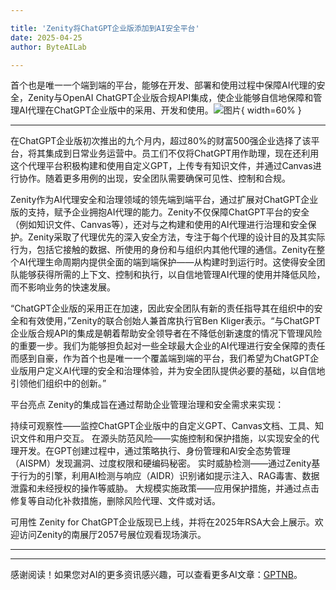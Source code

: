 ```yaml
---

title: 'Zenity将ChatGPT企业版添加到AI安全平台'
date: 2025-04-25
author: ByteAILab

---
```


首个也是唯一一个端到端的平台，能够在开发、部署和使用过程中保障AI代理的安全，Zenity与OpenAI ChatGPT企业版合规API集成，使企业能够自信地保障和管理AI代理在ChatGPT企业版中的采用、开发和使用。![图片](https://ai-techpark.com/wp-content/uploads/Zenity-Add.jpg){ width=60% }

---


在ChatGPT企业版初次推出的九个月内，超过80%的财富500强企业选择了该平台，将其集成到日常业务运营中。员工们不仅将ChatGPT用作助理，现在还利用这个代理平台积极构建和使用自定义GPT，上传专有知识文件，并通过Canvas进行协作。随着更多用例的出现，安全团队需要确保可见性、控制和合规。

Zenity作为AI代理安全和治理领域的领先端到端平台，通过扩展对ChatGPT企业版的支持，赋予企业拥抱AI代理的能力。Zenity不仅保障ChatGPT平台的安全（例如知识文件、Canvas等），还对与之构建和使用的AI代理进行治理和安全保护。Zenity采取了代理优先的深入安全方法，专注于每个代理的设计目的及其实际行为，包括它接触的数据、所使用的身份和与组织内其他代理的通信。Zenity在整个AI代理生命周期内提供全面的端到端保护——从构建时到运行时。这使得安全团队能够获得所需的上下文、控制和执行，以自信地管理AI代理的使用并降低风险，而不影响业务的快速发展。

“ChatGPT企业版的采用正在加速，因此安全团队有新的责任指导其在组织中的安全和有效使用，”Zenity的联合创始人兼首席执行官Ben Kliger表示。“与ChatGPT企业版合规API的集成是朝着帮助安全领导者在不降低创新速度的情况下管理风险的重要一步。我们为能够担负起对一些全球最大企业的AI代理进行安全保障的责任而感到自豪，作为首个也是唯一一个覆盖端到端的平台，我们希望为ChatGPT企业版用户定义AI代理的安全和治理体验，并为安全团队提供必要的基础，以自信地引领他们组织中的创新。”

平台亮点
Zenity的集成旨在通过帮助企业管理治理和安全需求来实现：

持续可观察性——监控ChatGPT企业版中的自定义GPT、Canvas文档、工具、知识文件和用户交互。
在源头防范风险——实施控制和保护措施，以实现安全的代理开发。在GPT创建过程中，通过策略执行、身份管理和AI安全态势管理（AISPM）发现漏洞、过度权限和硬编码秘密。
实时威胁检测——通过Zenity基于行为的引擎，利用AI检测与响应（AIDR）识别诸如提示注入、RAG毒害、数据泄露和未经授权的操作等威胁。
大规模实施政策——应用保护措施，并通过点击修复等自动化补救措施，删除风险代理、文件或对话。

可用性
Zenity for ChatGPT企业版现已上线，并将在2025年RSA大会上展示。欢迎访问Zenity的南展厅2057号展位观看现场演示。


---
---
感谢阅读！如果您对AI的更多资讯感兴趣，可以查看更多AI文章：[GPTNB](https://gptnb.com)。
